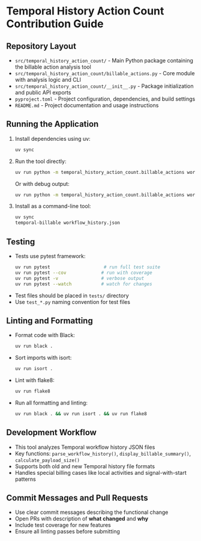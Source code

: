 # Temporal History Action Count Contribution Guide

## Repository Layout
- `src/temporal_history_action_count/` - Main Python package containing the billable action analysis tool
- `src/temporal_history_action_count/billable_actions.py` - Core module with analysis logic and CLI
- `src/temporal_history_action_count/__init__.py` - Package initialization and public API exports
- `pyproject.toml` - Project configuration, dependencies, and build settings
- `README.md` - Project documentation and usage instructions

## Running the Application
1. Install dependencies using uv:
   ```bash
   uv sync
   ```
2. Run the tool directly:
   ```bash
   uv run python -m temporal_history_action_count.billable_actions workflow_history.json
   ```
   Or with debug output:
   ```bash
   uv run python -m temporal_history_action_count.billable_actions workflow_history.json --debug
   ```
3. Install as a command-line tool:
   ```bash
   uv sync
   temporal-billable workflow_history.json
   ```

## Testing
- Tests use pytest framework:
  ```bash
  uv run pytest                    # run full test suite
  uv run pytest --cov             # run with coverage
  uv run pytest -v                # verbose output
  uv run pytest --watch           # watch for changes
  ```
- Test files should be placed in `tests/` directory
- Use `test_*.py` naming convention for test files

## Linting and Formatting
- Format code with Black:
  ```bash
  uv run black .
  ```
- Sort imports with isort:
  ```bash
  uv run isort .
  ```
- Lint with flake8:
  ```bash
  uv run flake8
  ```
- Run all formatting and linting:
  ```bash
  uv run black . && uv run isort . && uv run flake8
  ```

## Development Workflow
- This tool analyzes Temporal workflow history JSON files
- Key functions: `parse_workflow_history()`, `display_billable_summary()`, `calculate_payload_size()`
- Supports both old and new Temporal history file formats
- Handles special billing cases like local activities and signal-with-start patterns

## Commit Messages and Pull Requests
- Use clear commit messages describing the functional change
- Open PRs with description of **what changed** and **why**
- Include test coverage for new features
- Ensure all linting passes before submitting